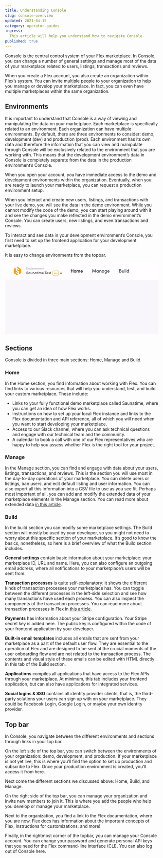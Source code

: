 ```yaml
---
title: Understanding Console
slug: console-overview
updated: 2021-04-15
category: operator-guides
ingress:
  This article will help you understand how to navigate Console.
published: true
---
```


Console is the central control system of your Flex marketplace. In Console, you can change a number of general settings and manage most of the data of your marketplace related to users, listings, transactions and reviews. 

When you create a Flex account, you also create an organization within Flex’s system. You can invite multiple people to your organization to help you manage or develop your marketplace. In fact, you can even have multiple marketplaces within the same organization. 

## Environments

It is important to understand that Console is a way of viewing and manipulating the data on your marketplace. Each marketplace is specifically related to an environment. Each organization can have multiple environments. By default, there are three environments to consider: demo, development (dev) and production (prod). Each environment has its own data and therefore the information that you can view and manipulate through Console will be exclusively related to the environment that you are working with. This means that the development environment’s data in Console is completely separate from the data in the production environment’s Console. 

When you open your account, you have immediate access to the demo and development environments within the organization. Eventually, when you are ready to launch your marketplace, you can request a production environment setup. 

When you interact and create new users, listings, and transactions with your [live demo](https://flex-console.sharetribe.com), you will see the data in the demo environment. While you cannot modify the code of the demo, you can start playing around with it and see the changes you make reflected in the demo environment’s Console. You can create users, new listings, and even transactions and reviews. 

To interact and see data in your development environment’s Console, you first need to set up the frontend application for your development marketplace.

It is easy to change environments from the topbar.

![Change environments](./env-change.png)

## Sections

Console is divided in three main sections: Home, Manage and Build.

### Home

In the Home section, you find information about working with Flex. You can find links to various resources that will help you understand, test, and build your custom marketplace. These include:

- Links to your fully functional demo marketplace called Saunatime, where you can get an idea of how Flex works. 
- Instructions on how to set up your local Flex instance and links to the Flex documentation and API reference, all of which you will need when you want to start developing your marketplace. 
- Access to our Slack channel, where you can ask technical questions and engage with our technical team and the community. 
- A calendar to book a call with one of our Flex representatives who are happy to help you assess whether Flex is the right tool for your project. 

### Manage

In the Manage section, you can find and engage with data about your users, listings, transactions, and reviews. This is the section you will use most in the day-to-day operations of your marketplace. You can delete users or listings, ban users, and edit default listing and user information. You can also export all this information into a CSV file to use as you see fit. Perhaps most important of all, you can add and modify the extended data of your marketplace elements in the Manage section. You can read more about extended data [in this article](https://www.sharetribe.com/docs/operator-guides/extended-data-introduction).

### Build

In the build section you can modify some marketplace settings. The Build section will mostly be used by your developer, so you might not need to worry about this specific section of your marketplace. It’s good to know the basics, nonetheless, so here is a brief overview of what the Build section includes.

**General settings** contain basic information about your marketplace: your marketplace ID, URL and name. Here, you can also configure an outgoing email address, where all notifications to your marketplace’s users will be sent from.

**Transaction processes** is quite self-explanatory: it shows the different kinds of transaction processes your marketplace has. You can toggle between the different processes in the left-side selection and see how many transactions have used each process. You can also inspect the components of the transaction processes. You can read more about transaction processes in Flex in [this article](https://www.sharetribe.com/docs/operator-guides/transaction-process).

**Payments** has information about your Stripe configuration. Your Stripe secret key is added here. The public key is configured within the code of your frontend application by your developer.

**Built-in email templates** includes all emails that are sent from your marketplace as a part of the default user flow. They are essential to the operation of Flex and are designed to be sent at the crucial moments of the user onboarding flow and are not related to the transaction process. The contents and visual style of these emails can be edited with HTML directly in this tab of the Build section.

**Applications** compiles all applications that have access to the Flex APIs through your marketplace. At minimum, this tab includes your frontend application, but can also have applications for integrated services.

**Social logins & SSO** contains all identity provider clients, that is, the third-party solutions your users can sign up with on your marketplace. They could be Facebook Login, Google Login, or maybe your own identity provider.

## Top bar

In Console, you navigate between the different environments and sections through links in your top bar.

On the left side of the top bar, you can switch between the environments of your organization: demo, development, and production. If your marketplace is not yet live, this is where you’ll find the option to set up production and subscribe to Flex. Once your production environment is created, you’ll access it from here.

Next come the different sections we discussed above: Home, Build, and Manage.

On the right side of the top bar, you can manage your organization and invite new members to join it. This is where you add the people who help you develop or manage your marketplace.

Next to the organization, you find a link to the Flex documentation, where you are now. Flex docs has information about the important concepts of Flex, instructions for customizations, and more!

Finally, in the rightmost corner of the topbar, you can manage your Console account. You can change your password and generate personal API keys that you need for the Flex command-line interface (CLI). You can also log out of Console here.



